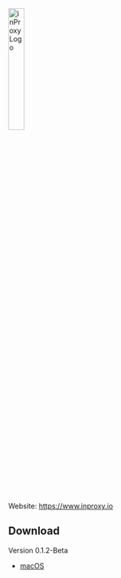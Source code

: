 <img src="https://assetsinproxy.s3.amazonaws.com/inProxyLogo.svg" alt="inProxy Logo" width="25%" height="auto"/>

Website: https://www.inproxy.io

## Download

Version 0.1.2-Beta
* [macOS](http://download.inproxy.io/macos/inProxy-latest.dmg)
